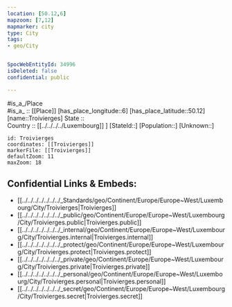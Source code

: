 ```yaml
---
location: [50.12,6] 
mapzoom: [7,12] 
mapmarker: city 
type: City
tags:
- geo/City


SpocWebEntityId: 34996
isDeleted: false
confidential: public

---
```

#is_a_/Place  
#is_a_ :: [[Place]] 
[has_place_longitude::6] 
[has_place_latitude::50.12] 
[name::Troivierges] 
State ::  
Country :: [[../../../../Luxembourg]] ] 
[StateId::] 
[Population::] 
[Unknown::] 


```leaflet
id: Troivierges
coordinates: [[Troivierges]] 
markerFile: [[Troivierges]] 
defaultZoom: 11 
maxZoom: 18
```


## Confidential Links & Embeds: 
- [[../../../../../../../_Standards/geo/Continent/Europe/Europe~West/Luxembourg/City/Troivierges|Troivierges]] 
- [[../../../../../../../_public/geo/Continent/Europe/Europe~West/Luxembourg/City/Troivierges.public|Troivierges.public]] 
- [[../../../../../../../_internal/geo/Continent/Europe/Europe~West/Luxembourg/City/Troivierges.internal|Troivierges.internal]] 
- [[../../../../../../../_protect/geo/Continent/Europe/Europe~West/Luxembourg/City/Troivierges.protect|Troivierges.protect]] 
- [[../../../../../../../_private/geo/Continent/Europe/Europe~West/Luxembourg/City/Troivierges.private|Troivierges.private]] 
- [[../../../../../../../_personal/geo/Continent/Europe/Europe~West/Luxembourg/City/Troivierges.personal|Troivierges.personal]] 
- [[../../../../../../../_secret/geo/Continent/Europe/Europe~West/Luxembourg/City/Troivierges.secret|Troivierges.secret]] 
